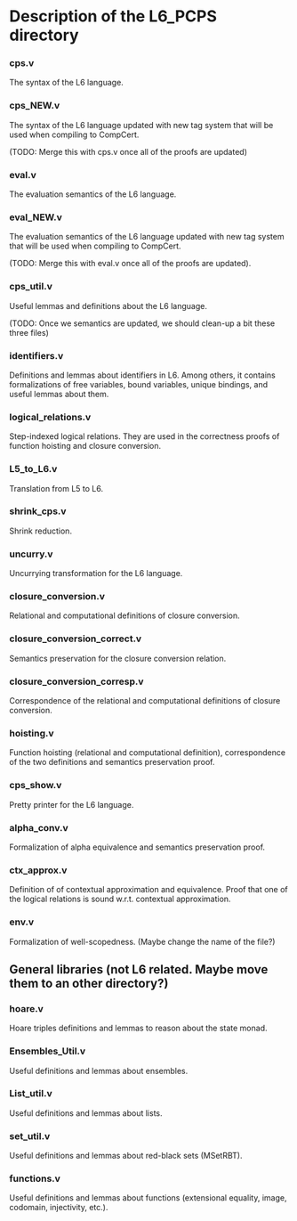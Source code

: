 # Description of the L6_PCPS directory

### cps.v
The syntax of the L6 language.

### cps_NEW.v
The syntax of the L6 language updated with new tag system that will be used when compiling to CompCert.

(TODO: Merge this with cps.v once all of the proofs are updated)

### eval.v
The evaluation semantics of the L6 language. 

### eval_NEW.v
The evaluation semantics of the L6 language updated with new tag system that will be used when compiling to CompCert.

(TODO: Merge this with eval.v once all of the proofs are updated). 
  
### cps_util.v
Useful lemmas and definitions about the L6 language.
 
(TODO: Once we semantics are updated, we should clean-up a bit these three files) 

### identifiers.v
Definitions and lemmas about identifiers in L6. Among others, it contains
formalizations of free variables, bound variables, unique bindings, and useful
lemmas about them.

### logical_relations.v
Step-indexed logical relations. They are used in the correctness proofs of
function hoisting and closure conversion.

### L5_to_L6.v
Translation from L5 to L6.

### shrink_cps.v
Shrink reduction.

### uncurry.v  
Uncurrying transformation for the L6 language.

### closure_conversion.v
Relational and computational definitions of closure conversion.

### closure_conversion_correct.v
Semantics preservation for the closure conversion relation.

### closure_conversion_corresp.v
Correspondence of the relational and computational definitions of closure
conversion.

### hoisting.v
Function hoisting (relational and computational definition), correspondence of
the two definitions and semantics preservation proof.

### cps_show.v
Pretty printer for the L6 language.

### alpha_conv.v
Formalization of alpha equivalence and semantics preservation proof.

### ctx_approx.v
Definition of of contextual approximation and equivalence. Proof that one of the
logical relations is sound w.r.t. contextual approximation.

### env.v
Formalization of well-scopedness. (Maybe change the name of the file?)

  
## General libraries (not L6 related. Maybe move them to an other directory?)

### hoare.v
Hoare triples definitions and lemmas to reason about the state monad.
### Ensembles_Util.v
Useful definitions and lemmas about ensembles.
### List_util.v
Useful definitions and lemmas about lists.
### set_util.v
Useful definitions and lemmas about red-black sets (MSetRBT).
### functions.v
Useful definitions and lemmas about functions (extensional equality, image,
codomain, injectivity, etc.).
